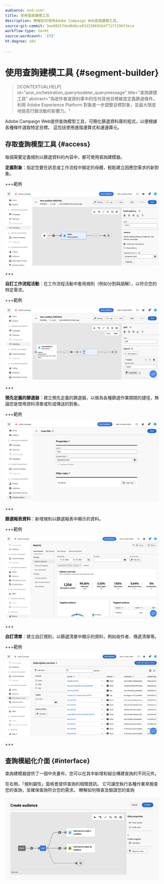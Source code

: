 ```yaml
---
audience: end-user
title: 使用查詢建模工具
description: 瞭解如何使用Adobe Campaign Web查詢建模工具。
source-git-commit: 3ee80257ded04bce0333396916df71ff296f3eca
workflow-type: tm+mt
source-wordcount: '273'
ht-degree: 16%

---
```


# 使用查詢建模工具 {#segment-builder}


>[!CONTEXTUALHELP]
>id="acw_orchestration_querymodeler_querymessage"
>title="查詢建模工具"
>abstract="為收件者或資料庫中的任何其他目標維度定義篩選條件。利用 Adobe Experience Platform 對象進一步調整目標對象，並最大限度地提高行銷活動的影響力。"

Adobe Campaign Web提供查詢模型工具，可簡化篩選資料庫的程式，以便根據各種條件選取特定目標。 這包括使用進階運算式和運運算元。

## 存取查詢模型工具 {#access}

每個需要定義規則以篩選資料的內容中，都可使用查詢建模器。

**定義對象**：指定您要在訊息或工作流程中鎖定的母體，輕鬆建立因應您需求的新對象。 <!--(LINK TBD)-->

+++範例

![](assets/access-audience.png)

+++

**自訂工作流程活動**：在工作流程活動中套用規則（例如分割與調解），以符合您的特定需求。 <!--(LINK TBD)-->

+++範例

![](assets/access-workflow.png)

+++

<!--**Dynamize content**: make your content dynamic by creating conditions that define which content should be displayed to different recipients, ensuring personalized and relevant messaging.

+++Example

![](assets/access-audience.png)

 +++
-->

**預先定義的篩選器**：建立預先定義的篩選器，以做為各種篩選作業期間的捷徑，無論您是使用資料清單或形成傳送的對象。 <!--(LINK TBD)-->

+++範例

![](assets/access-predefined-filter.png)

+++

**篩選報表資料**：新增規則以篩選報表中顯示的資料。 <!--(LINK TBD)-->

+++範例

![](assets/access-reports.png)

+++

**自訂清單**：建立自訂規則，以篩選清單中顯示的資料，例如收件者、傳遞清單等。 <!--(LINK TBD)-->

+++範例

![](assets/access-lists.png)

+++

## 查詢模組化介面 {#interface}

查詢建模器提供了一個中央畫布，您可以在其中新增和組合構建查詢的不同元件。

在右側，「規則屬性」窗格會提供查詢的相關資訊。 它可讓您執行各種作業來檢查您的查詢，並確保查詢符合您的需求。 瞭解如何檢查及驗證您的查詢

![](assets/query-interface.png)
